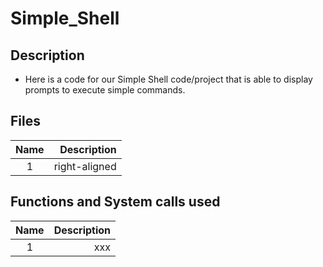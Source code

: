 # Simple_Shell
## Description

 - Here is a code for our Simple Shell code/project that is able to display prompts to execute simple commands.
## Files
| Name | Description |
|:--------:| -------------:|
| 1 | right-aligned |
## Functions and System calls used
| Name | Description |
|:--------:| -------------:|
| 1 |  xxx|
<!--stackedit_data:
eyJoaXN0b3J5IjpbOTcxNjg0NTI1LC0xMzQzNDk4NiwxNDA0ND
QxMzM1LDM4OTM2NTc4N119
-->